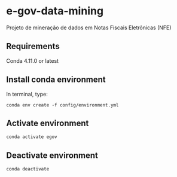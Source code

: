 # e-gov-data-mining
Projeto de mineração de dados em Notas Fiscais Eletrônicas (NFE)


## Requirements

Conda 4.11.0 or latest

## Install conda environment

In terminal, type:
```
conda env create -f config/environment.yml
```

## Activate environment
```
conda activate egov
```

## Deactivate environment
```
conda deactivate
```
